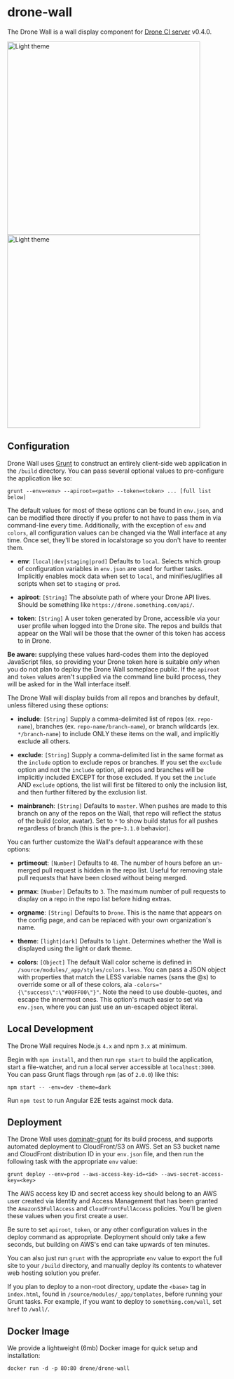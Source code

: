 # drone-wall

The Drone Wall is a wall display component for [Drone CI server](https://github.com/drone/drone) v0.4.0.

<img src="http://tathanen.github.io/drone-wall-light.png" width="440" alt="Light theme">
<img src="http://tathanen.github.io/drone-wall-dark.png" width="440" alt="Light theme">

## Configuration

Drone Wall uses [Grunt](http://gruntjs.com/) to construct an entirely client-side web application in the `/build` directory.  You can pass several optional values to pre-configure the application like so:

````
grunt --env=<env> --apiroot=<path> --token=<token> ... [full list below]
````

The default values for most of these options can be found in `env.json`, and can be modified there directly if you prefer to not have to pass them in via command-line every time.  Additionally, with the exception of `env` and `colors`, all configuration values can be changed via the Wall interface at any time.  Once set, they'll be stored in localstorage so you don't have to reenter them.

* **env**: `[local|dev|staging|prod]` Defaults to `local`.  Selects which group of configuration variables in `env.json` are used for further tasks.  Implicitly enables mock data when set to `local`, and minifies/uglifies all scripts when set to `staging` or `prod`.

* **apiroot**: `[String]` The absolute path of where your Drone API lives.  Should be something like `https://drone.something.com/api/`.

* **token**: `[String]` A user token generated by Drone, accessible via your user profile when logged into the Drone site.  The repos and builds that appear on the Wall will be those that the owner of this token has access to in Drone.

**Be aware:** supplying these values hard-codes them into the deployed JavaScript files, so providing your Drone token here is suitable *only* when you do not plan to deploy the Drone Wall someplace public. If the `apiroot` and `token` values aren't supplied via the command line build process, they will be asked for in the Wall interface itself.

The Drone Wall will display builds from all repos and branches by default, unless filtered using these options:

* **include**: `[String]` Supply a comma-delimited list of repos (ex. `repo-name`), branches (ex. `repo-name/branch-name`), or branch wildcards (ex. `*/branch-name`) to include ONLY these items on the wall, and implicitly exclude all others.

* **exclude**: `[String]` Supply a comma-delimited list in the same format as the `include` option to exclude repos or branches.  If you set the `exclude` option and not the `include` option, all repos and branches will be implicitly included EXCEPT for those excluded.  If you set the `include` AND `exclude` options, the list will first be filtered to only the inclusion list, and then further filtered by the exclusion list.

* **mainbranch**: `[String]` Defaults to `master`.  When pushes are made to this branch on any of the repos on the Wall, that repo will reflect the status of the build (color, avatar).  Set to `*` to show build status for all pushes regardless of branch (this is the pre-`3.1.0` behavior).

You can further customize the Wall's default appearance with these options:

* **prtimeout**: `[Number]` Defaults to `48`.  The number of hours before an un-merged pull request is hidden in the repo list.  Useful for removing stale pull requests that have been closed without being merged.

* **prmax**: `[Number]` Defaults to `3`.  The maximum number of pull requests to display on a repo in the repo list before hiding extras.

* **orgname**: `[String]` Defaults to `Drone`.  This is the name that appears on the config page, and can be replaced with your own organization's name.

* **theme**: `[light|dark]` Defaults to `light`.  Determines whether the Wall is displayed using the light or dark theme.

* **colors**: `[Object]` The default Wall color scheme is defined in `/source/modules/_app/styles/colors.less`.  You can pass a JSON object with properties that match the LESS variable names (sans the @s) to override some or all of these colors, ala `-colors="{\"success\":\"#00FF00\"}"`.  Note the need to use double-quotes, and escape the innermost ones.  This option's much easier to set via `env.json`, where you can just use an un-escaped object literal.

## Local Development

The Drone Wall requires Node.js `4.x` and npm `3.x` at minimum.

Begin with `npm install`, and then run `npm start` to build the application, start a file-watcher, and run a local server accessible at `localhost:3000`.  You can pass Grunt flags through `npm` (as of `2.0.0`) like this:

````
npm start -- -env=dev -theme=dark
````

Run `npm test` to run Angular E2E tests against mock data.

## Deployment

The Drone Wall uses [dominatr-grunt](https://github.com/vokal/dominatr-grunt) for its build process, and supports automated deployment to CloudFront/S3 on AWS.  Set an S3 bucket name and CloudFront distribution ID in your `env.json` file, and then run the following task with the appropriate `env` value:

````
grunt deploy --env=prod --aws-access-key-id=<id> --aws-secret-access-key=<key>
````

The AWS access key ID and secret access key should belong to an AWS user created via Identity and Access Management that has been granted the `AmazonS3FullAccess` and `CloudFrontFullAccess` policies.  You'll be given these values when you first create a user.

Be sure to set `apiroot`, `token`, or any other configuration values in the deploy command as appropriate.  Deployment should only take a few seconds, but building on AWS's end can take upwards of ten minutes.

You can also just run `grunt` with the appropriate `env` value to export the full site to your `/build` directory, and manually deploy its contents to whatever web hosting solution you prefer.

If you plan to deploy to a non-root directory, update the `<base>` tag in `index.html`, found in `/source/modules/_app/templates`, before running your Grunt tasks.  For example, if you want to deploy to `something.com/wall`, set `href` to `/wall/`.

## Docker Image

We provide a lightweight (6mb) Docker image for quick setup and installation:

```
docker run -d -p 80:80 drone/drone-wall
```
